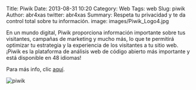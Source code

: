 Title: Piwik
Date: 2013-08-31 10:20
Category: Web
Tags: web
Slug: piwik
Author: abr4xas
twitter: abr4xas
Summary: Respeta tu privacidad y te da control total sobre tu información.
image: images/Piwik_Logo4.jpg


En un mundo digital, Piwik proporciona información importante sobre tus visitantes, campañas de marketing y mucho más, lo que te permitirá optimizar tu estrategia y la experiencia de los visitantes a tu sitio web. ¡Piwik es la plataforma de análisis web de código abierto más importante y está disponible en 48 idiomas!

Para más info, clic [aquí](http://es.piwik.org/).

![piwik][id]

[id]: http://piwik.org/wp-content/themes/piwik/img/logo_subpage.png "Piwik, Liberando el análisis web"